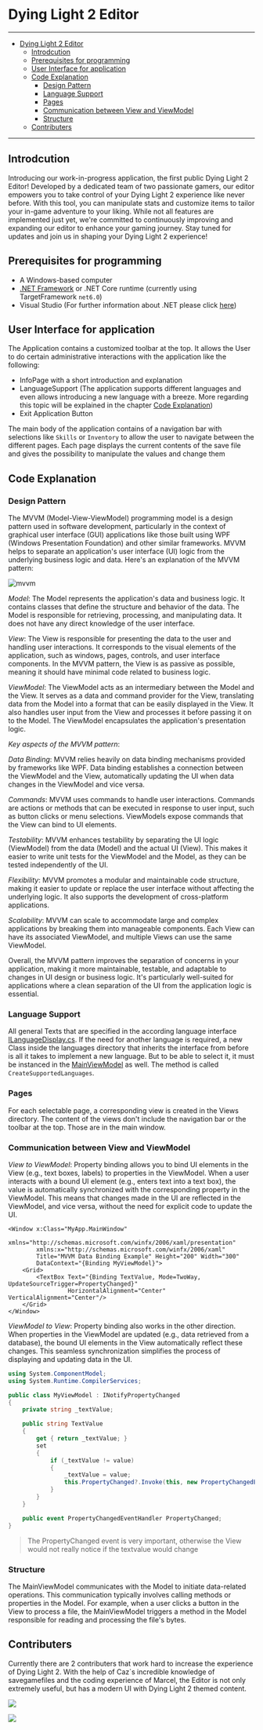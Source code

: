 # Dying Light 2 Editor

---
- [Dying Light 2 Editor](#dying-light-2-editor)
  - [Introdcution](#introdcution)
  - [Prerequisites for programming](#prerequisites-for-programming)
  - [User Interface for application](#user-interface-for-application)
  - [Code Explanation](#code-explanation)
    - [Design Pattern](#design-pattern)
    - [Language Support](#language-support)
    - [Pages](#pages)
    - [Communication between View and ViewModel](#communication-between-view-and-viewmodel)
    - [Structure](#structure)
  - [Contributers](#contributers)

---

## Introdcution
Introducing our work-in-progress application, the first public Dying Light 2 Editor! Developed by a dedicated team of two passionate gamers, our editor empowers you to take control of your Dying Light 2 experience like never before. With this tool, you can manipulate stats and customize items to tailor your in-game adventure to your liking. While not all features are implemented just yet, we're committed to continuously improving and expanding our editor to enhance your gaming journey. Stay tuned for updates and join us in shaping your Dying Light 2 experience!

## Prerequisites for programming
- A Windows-based computer
- [.NET Framework](https://www.google.com/url?sa=t&rct=j&q=&esrc=s&source=web&cd=&cad=rja&uact=8&ved=2ahUKEwjvqfunheSBAxWRRPEDHWFtC8YQFnoECCoQAQ&url=https%3A%2F%2Fdotnet.microsoft.com%2Fen-us%2F&usg=AOvVaw11IVg-jth7EB7DUyQDipCa&opi=89978449) or .NET Core runtime (currently using TargetFramework `net6.0`)
- Visual Studio (For further information about .NET please click [here](https://learn.microsoft.com/en-us/visualstudio/get-started/visual-basic/tutorial-console?view=vs-2022))


## User Interface for application
The Application contains a customized toolbar at the top. It allows the User to do certain administrative interactions with the application like the following:
- InfoPage with a short introduction and explanation
- LanguageSupport (The application supports different languages and even allows introducing a new language with a breeze. More regarding this topic will be explained in the chapter [Code Explanation](#code-explanation))
- Exit Application Button

The main body of the application contains of a navigation bar with selections like `Skills` or `Inventory` to allow the user to navigate between the different pages. Each page displays the current contents of the save file and gives the possibility to manipulate the values and change them

## Code Explanation
### Design Pattern
The MVVM (Model-View-ViewModel) programming model is a design pattern used in software development, particularly in the context of graphical user interface (GUI) applications like those built using WPF (Windows Presentation Foundation) and other similar frameworks. MVVM helps to separate an application's user interface (UI) logic from the underlying business logic and data. Here's an explanation of the MVVM pattern:

![mvvm](https://github.com/Marcel-TO/Verse-Interpreter-in-Python/assets/91308057/f1557ed2-ff83-411c-96d0-b36ee214c565)

*Model*:
The Model represents the application's data and business logic. It contains classes that define the structure and behavior of the data. The Model is responsible for retrieving, processing, and manipulating data. It does not have any direct knowledge of the user interface.

*View*:
The View is responsible for presenting the data to the user and handling user interactions. It corresponds to the visual elements of the application, such as windows, pages, controls, and user interface components. In the MVVM pattern, the View is as passive as possible, meaning it should have minimal code related to business logic.

*ViewModel*:
The ViewModel acts as an intermediary between the Model and the View. It serves as a data and command provider for the View, translating data from the Model into a format that can be easily displayed in the View. It also handles user input from the View and processes it before passing it on to the Model. The ViewModel encapsulates the application's presentation logic.


*Key aspects of the MVVM pattern*:

*Data Binding*: MVVM relies heavily on data binding mechanisms provided by frameworks like WPF. Data binding establishes a connection between the ViewModel and the View, automatically updating the UI when data changes in the ViewModel and vice versa.

*Commands*: MVVM uses commands to handle user interactions. Commands are actions or methods that can be executed in response to user input, such as button clicks or menu selections. ViewModels expose commands that the View can bind to UI elements.

*Testability*: MVVM enhances testability by separating the UI logic (ViewModel) from the data (Model) and the actual UI (View). This makes it easier to write unit tests for the ViewModel and the Model, as they can be tested independently of the UI.

*Flexibility*: MVVM promotes a modular and maintainable code structure, making it easier to update or replace the user interface without affecting the underlying logic. It also supports the development of cross-platform applications.

*Scalability*: MVVM can scale to accommodate large and complex applications by breaking them into manageable components. Each View can have its associated ViewModel, and multiple Views can use the same ViewModel.

Overall, the MVVM pattern improves the separation of concerns in your application, making it more maintainable, testable, and adaptable to changes in UI design or business logic. It's particularly well-suited for applications where a clean separation of the UI from the application logic is essential.

### Language Support
All general Texts that are specified in the according language interface [ILanguageDisplay.cs](./Editor_ViewModel/Interfaces/ILanguageDisplay.cs). If the need for another language is required, a new Class inside the languages directory that inherits the interface from before is all it takes to implement a new language. But to be able to select it, it must be instanced in the [MainViewModel](./Editor_ViewModel/MainViewModel.cs) as well. The method is called `CreateSupportedLanguages`.

### Pages
For each selectable page, a corresponding view is created in the Views directory. The content of the views don't include the navigation bar or the toolbar at the top. Those are in the main window.

### Communication between View and ViewModel
*View to ViewModel*:
Property binding allows you to bind UI elements in the View (e.g., text boxes, labels) to properties in the ViewModel. When a user interacts with a bound UI element (e.g., enters text into a text box), the value is automatically synchronized with the corresponding property in the ViewModel. This means that changes made in the UI are reflected in the ViewModel, and vice versa, without the need for explicit code to update the UI.
```xaml
<Window x:Class="MyApp.MainWindow"
        xmlns="http://schemas.microsoft.com/winfx/2006/xaml/presentation"
        xmlns:x="http://schemas.microsoft.com/winfx/2006/xaml"
        Title="MVVM Data Binding Example" Height="200" Width="300"
        DataContext="{Binding MyViewModel}">
    <Grid>
        <TextBox Text="{Binding TextValue, Mode=TwoWay, UpdateSourceTrigger=PropertyChanged}"
                 HorizontalAlignment="Center" VerticalAlignment="Center"/>
    </Grid>
</Window>
```

*ViewModel to View*:
Property binding also works in the other direction. When properties in the ViewModel are updated (e.g., data retrieved from a database), the bound UI elements in the View automatically reflect these changes. This seamless synchronization simplifies the process of displaying and updating data in the UI.
```csharp
using System.ComponentModel;
using System.Runtime.CompilerServices;

public class MyViewModel : INotifyPropertyChanged
{
    private string _textValue;

    public string TextValue
    {
        get { return _textValue; }
        set
        {
            if (_textValue != value)
            {
                _textValue = value;
                this.PropertyChanged?.Invoke(this, new PropertyChangedEventArgs(nameof(this.TextValue)));
            }
        }
    }

    public event PropertyChangedEventHandler PropertyChanged;
}

```

> The PropertyChanged event is very important, otherwise the View would not really notice if the textvalue would change

### Structure
The MainViewModel communicates with the Model to initiate data-related operations. This communication typically involves calling methods or properties in the Model. For example, when a user clicks a button in the View to process a file, the MainViewModel triggers a method in the Model responsible for reading and processing the file's bytes.

## Contributers
Currently there are 2 contributers that work hard to increase the experience of Dying Light 2. With the help of Caz`s incredible knowledge of savegamefiles and the coding experience of Marcel, the Editor is not only extremely useful, but has a modern UI with Dying Light 2 themed content.


<p>
  <a href="https://github.com/zCaazual">
    <img src="https://img.shields.io/badge/Github-zCazual-899994"/>
  </a>
</p>
<p>
  <a href="https://github.com/Marcel-TO">
    <img src="https://img.shields.io/badge/Github-Marcel-526264"/>
  </a>
</p>